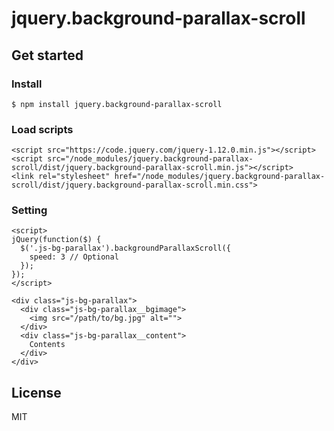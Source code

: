 # jquery.background-parallax-scroll

## Get started

### Install
```
$ npm install jquery.background-parallax-scroll
```

### Load scripts

```
<script src="https://code.jquery.com/jquery-1.12.0.min.js"></script>
<script src="/node_modules/jquery.background-parallax-scroll/dist/jquery.background-parallax-scroll.min.js"></script>
<link rel="stylesheet" href="/node_modules/jquery.background-parallax-scroll/dist/jquery.background-parallax-scroll.min.css">
```

### Setting

```
<script>
jQuery(function($) {
  $('.js-bg-parallax').backgroundParallaxScroll({
    speed: 3 // Optional
  });
});
</script>
```
```
<div class="js-bg-parallax">
  <div class="js-bg-parallax__bgimage">
    <img src="/path/to/bg.jpg" alt="">
  </div>
  <div class="js-bg-parallax__content">
    Contents
  </div>
</div>
```

## License
MIT
